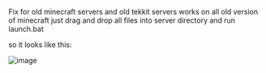 Fix for old minecraft servers and old tekkit servers works on all old version of minecraft just drag and drop all files into server directory and run launch.bat


so it looks like this:


![image](https://github.com/user-attachments/assets/a66ee0fb-c2cc-42d9-a8d2-367eb729f26b)
